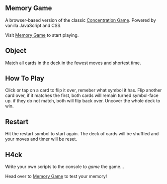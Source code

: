 ## Memory Game

A browser-based version of the classic [Concentration Game](https://en.wikipedia.org/wiki/Concentration_(game)). Powered by vanilla JavaScript and CSS.

Visit [Memory Game](https://stasiulek.github.io/memory-game/) to start playing.

## Object

Match all cards in the deck in the fewest moves and shortest time.

## How To Play

Click or tap on a card to flip it over, remeber what symbol it has. Flip another card over, if it matches the first, both cards will remain turned symbol-face up. if they do not match, both will flip back over. Uncover the whole deck to win.

## Restart

Hit the restart symbol to start again. The deck of cards will be shuffled and your moves and timer will be reset.

## H4ck

Write your own scripts to the console to <em>game</em> the game...

Head over to [Memory Game](https://stasiulek.github.io/memory-game/) to test your memory!

